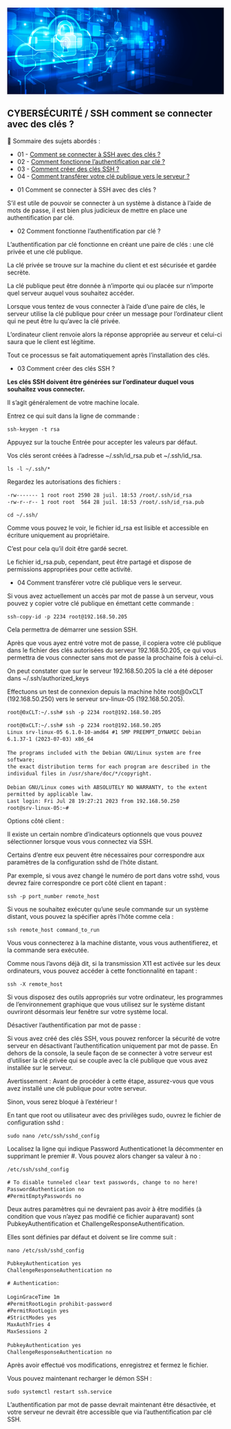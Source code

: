 ![Debian_logo-01](./images/Cloud-et-securite.png)

## CYBERSÉCURITÉ / SSH comment se connecter avec des clés ?

👋 Sommaire des sujets abordés :

- 01 - [Comment se connecter à SSH avec des clés ?](#balise-01)
- 02 - [Comment fonctionne l’authentification par clé ?](#balise-02)
- 03 - [Comment créer des clés SSH ?](#balise-03)
- 04 - [Comment transférer votre clé publique vers le serveur ?](#balise-04)

<a name="balise-01"></a>
- 01 Comment se connecter à SSH avec des clés ?

S’il est utile de pouvoir se connecter à un système à distance à l’aide de mots de passe, il est bien plus judicieux de mettre en place une authentification par clé.

<a name="balise-02"></a>
- 02 Comment fonctionne l’authentification par clé ?

L’authentification par clé fonctionne en créant une paire de clés : une clé privée et une clé publique.

La clé privée se trouve sur la machine du client et est sécurisée et gardée secrète.

La clé publique peut être donnée à n’importe qui ou placée sur n’importe quel serveur auquel vous souhaitez accéder.

Lorsque vous tentez de vous connecter à l’aide d’une paire de clés, le serveur utilise la clé publique pour créer un message pour l’ordinateur client qui ne peut être lu qu’avec la clé privée.

L’ordinateur client renvoie alors la réponse appropriée au serveur et celui-ci saura que le client est légitime.

Tout ce processus se fait automatiquement après l’installation des clés.

<a name="balise-03"></a>
- 03 Comment créer des clés SSH ?

**Les clés SSH doivent être générées sur l’ordinateur duquel vous souhaitez vous connecter.** 

Il s’agit généralement de votre machine locale.

Entrez ce qui suit dans la ligne de commande :
```
ssh-keygen -t rsa
```
Appuyez sur la touche Entrée pour accepter les valeurs par défaut.

Vos clés seront créées à l’adresse ~/.ssh/id_rsa.pub et ~/.ssh/id_rsa.
```
ls -l ~/.ssh/*
```
Regardez les autorisations des fichiers :
```
-rw------- 1 root root 2590 28 juil. 18:53 /root/.ssh/id_rsa
-rw-r--r-- 1 root root  564 28 juil. 18:53 /root/.ssh/id_rsa.pub
```
```
cd ~/.ssh/
```
Comme vous pouvez le voir, le fichier id_rsa est lisible et accessible en écriture uniquement au propriétaire.

C’est pour cela qu’il doit être gardé secret.

Le fichier id_rsa.pub, cependant, peut être partagé et dispose de permissions appropriées pour cette activité.

<a name="balise-04"></a>
- 04 Comment transférer votre clé publique vers le serveur.

Si vous avez actuellement un accès par mot de passe à un serveur, vous pouvez y copier votre clé publique en émettant cette commande :
```
ssh-copy-id -p 2234 root@192.168.50.205
```
Cela permettra de démarrer une session SSH.

Après que vous ayez entré votre mot de passe, il copiera votre clé publique dans le fichier des clés autorisées du serveur 192.168.50.205, ce qui vous permettra de vous connecter sans mot de passe la prochaine fois à celui-ci.

On peut constater que sur le serveur 192.168.50.205 la clé a été déposer dans ~/.ssh/authorized_keys

Effectuons un test de connexion depuis la machine hôte root@0xCLT (192.168.50.250) vers le serveur srv-linux-05 (192.168.50.205).
```
root@0xCLT:~/.ssh# ssh -p 2234 root@192.168.50.205
```
```
root@0xCLT:~/.ssh# ssh -p 2234 root@192.168.50.205
Linux srv-linux-05 6.1.0-10-amd64 #1 SMP PREEMPT_DYNAMIC Debian 6.1.37-1 (2023-07-03) x86_64

The programs included with the Debian GNU/Linux system are free software;
the exact distribution terms for each program are described in the
individual files in /usr/share/doc/*/copyright.

Debian GNU/Linux comes with ABSOLUTELY NO WARRANTY, to the extent
permitted by applicable law.
Last login: Fri Jul 28 19:27:21 2023 from 192.168.50.250
root@srv-linux-05:~#
```
Options côté client :

Il existe un certain nombre d’indicateurs optionnels que vous pouvez sélectionner lorsque vous vous connectez via SSH.

Certains d’entre eux peuvent être nécessaires pour correspondre aux paramètres de la configuration sshd de l’hôte distant.

Par exemple, si vous avez changé le numéro de port dans votre sshd, vous devrez faire correspondre ce port côté client en tapant :
```
ssh -p port_number remote_host
```
Si vous ne souhaitez exécuter qu’une seule commande sur un système distant, vous pouvez la spécifier après l’hôte comme cela :
```
ssh remote_host command_to_run
```
Vous vous connecterez à la machine distante, vous vous authentifierez, et la commande sera exécutée.

Comme nous l’avons déjà dit, si la transmission X11 est activée sur les deux ordinateurs, vous pouvez accéder à cette fonctionnalité en tapant :
```
ssh -X remote_host
```
Si vous disposez des outils appropriés sur votre ordinateur, les programmes de l’environnement graphique que vous utilisez sur le système distant ouvriront désormais leur fenêtre sur votre système local.

Désactiver l’authentification par mot de passe :

Si vous avez créé des clés SSH, vous pouvez renforcer la sécurité de votre serveur en désactivant l’authentification uniquement par mot de passe. En dehors de la console, la seule façon de se connecter à votre serveur est d’utiliser la clé privée qui se couple avec la clé publique que vous avez installée sur le serveur.

Avertissement : Avant de procéder à cette étape, assurez-vous que vous avez installé une clé publique pour votre serveur.

Sinon, vous serez bloqué à l’extérieur !

En tant que root ou utilisateur avec des privilèges sudo, ouvrez le fichier de configuration sshd :
```
sudo nano /etc/ssh/sshd_config
```
Localisez la ligne qui indique Password Authenticationet la décommenter en supprimant le premier #. Vous pouvez alors changer sa valeur à no :
```
/etc/ssh/sshd_config
```
```
# To disable tunneled clear text passwords, change to no here!
PasswordAuthentication no
#PermitEmptyPasswords no
```
Deux autres paramètres qui ne devraient pas avoir à être modifiés (à condition que vous n’ayez pas modifié ce fichier auparavant) sont PubkeyAuthentification et ChallengeResponseAuthentification.

Elles sont définies par défaut et doivent se lire comme suit :
```
nano /etc/ssh/sshd_config
```
```
PubkeyAuthentication yes
ChallengeResponseAuthentication no
```
```
# Authentication:

LoginGraceTime 1m
#PermitRootLogin prohibit-password
#PermitRootLogin yes
#StrictModes yes
MaxAuthTries 4
MaxSessions 2

PubkeyAuthentication yes
ChallengeResponseAuthentication no
```
Après avoir effectué vos modifications, enregistrez et fermez le fichier.

Vous pouvez maintenant recharger le démon SSH :
```
sudo systemctl restart ssh.service
```
L’authentification par mot de passe devrait maintenant être désactivée, et votre serveur ne devrait être accessible que via l’authentification par clé SSH.
